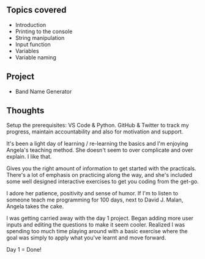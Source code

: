 ## Topics covered

- Introduction
- Printing to the console
- String manipulation
- Input function
- Variables
- Variable naming

## Project

- Band Name Generator

## Thoughts

Setup the prerequisites: VS Code & Python. GitHub & Twitter to track my progress, maintain accountability and also for motivation and support.

It's been a light day of learning / re-learning the basics and I'm enjoying Angela's teaching method. She doesn't seem to over complicate and over explain. I like that.

Gives you the right amount of information to get started with the practicals. There's a lot of emphasis on practicing along the way, and she's included some well designed interactive exercises to get you coding from the get-go.

I adore her patience, positivity and sense of humor. If I'm to listen to someone teach me programming for 100 days, next to David J. Malan, Angela takes the cake.

I was getting carried away with the day 1 project. Began adding more user inputs and editing the questions to make it seem cooler. Realized I was spending too much time playing around with a basic exercise where the goal was simply to apply what you've learnt and move forward.

Day 1 = Done!